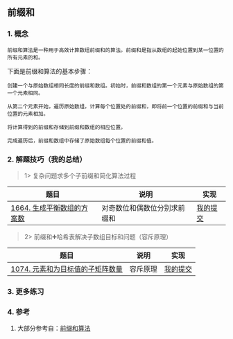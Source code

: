 ## 前缀和

### 1. 概念

    前缀和算法是一种用于高效计算数组前缀和的算法。前缀和是指从数组的起始位置到某一位置的所有元素的和。

下面是前缀和算法的基本步骤：

    创建一个与原始数组相同长度的前缀和数组。初始时，前缀和数组的第一个元素与原始数组的第一个元素相同。

    从第二个元素开始，遍历原始数组，计算每个位置处的前缀和，即将前一个位置的前缀和与当前位置的元素相加。

    将计算得到的前缀和存储到前缀和数组的相应位置。

    完成遍历后，前缀和数组中存储了原始数组每个位置的前缀和值。

### 2. 解题技巧（我的总结）

> 1> 复杂问题求多个子前缀和简化算法过程
> 
| 题目                                                                       | 说明             | 实现                                                                            |
|--------------------------------------------------------------------------|----------------|-------------------------------------------------------------------------------|
| [1664. 生成平衡数组的方案数](https://leetcode.cn/problems/ways-to-make-a-fair-array/description/) | 对奇数位和偶数位分别求前缀和 | [我的提交](https://leetcode.cn/problems/ways-to-make-a-fair-array/submissions/477957501/) |

> 2> 前缀和➕哈希表解决子数组目标和问题（容斥原理）
>
| 题目                                                                       | 说明   | 实现                                                                            |
|--------------------------------------------------------------------------|------|-------------------------------------------------------------------------------|
| [1074. 元素和为目标值的子矩阵数量](https://leetcode.cn/problems/number-of-submatrices-that-sum-to-target/description/) | 容斥原理 | [我的提交](https://leetcode.cn/problems/number-of-submatrices-that-sum-to-target/submissions/491814427/) |


### 3. 更多练习


### 4. 参考
1. 大部分参考自：[前缀和算法](https://blog.csdn.net/m0_56069910/article/details/132743061) 